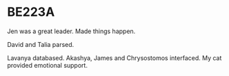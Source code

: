 # BE223A
Jen was a great leader. Made things happen. 

David and Talia parsed. 

Lavanya databased. 
Akashya, James and Chrysostomos interfaced. 
My cat provided emotional support. 

